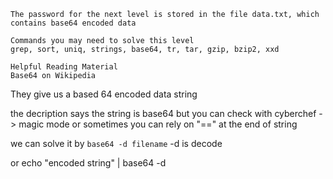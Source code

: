 ```
The password for the next level is stored in the file data.txt, which contains base64 encoded data

Commands you may need to solve this level
grep, sort, uniq, strings, base64, tr, tar, gzip, bzip2, xxd

Helpful Reading Material
Base64 on Wikipedia
```

They give us a based 64 encoded data string

the decription says the string is base64 but you can check with cyberchef -> magic mode or sometimes you can rely on "==" at the end of string

we can solve it by `base64 -d filename`  -d is decode  

or echo "encoded string" | base64 -d
